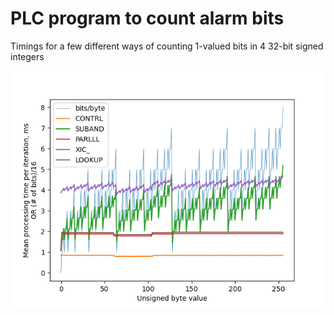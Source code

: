# PLC program to count alarm bits

Timings for a few different ways of counting 1-valued bits in 4 32-bit signed integers

![](https://github.com/drbitboy/PLC_alarm_bit_count/raw/master/images/speed_vs_byte_value.png)
